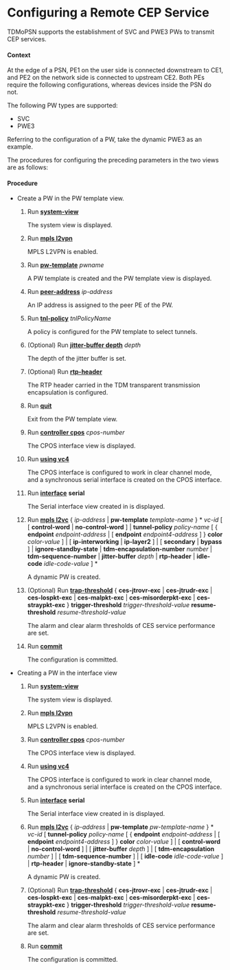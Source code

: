 Configuring a Remote CEP Service
================================

TDMoPSN supports the establishment of SVC and PWE3 PWs to transmit CEP services.

#### Context

At the edge of a PSN, PE1 on the user side is connected downstream to CE1, and PE2 on the network side is connected to upstream CE2. Both PEs require the following configurations, whereas devices inside the PSN do not.

The following PW types are supported:

* SVC
* PWE3

Referring to the configuration of a PW, take the dynamic PWE3 as an example.

The procedures for configuring the preceding parameters in the two views are as follows:


#### Procedure

* Create a PW in the PW template view.
  1. Run [**system-view**](cmdqueryname=system-view)
     
     
     
     The system view is displayed.
  2. Run [**mpls l2vpn**](cmdqueryname=mpls+l2vpn)
     
     
     
     MPLS L2VPN is enabled.
  3. Run [**pw-template**](cmdqueryname=pw-template) *pwname*
     
     
     
     A PW template is created and the PW template view is displayed.
  4. Run [**peer-address**](cmdqueryname=peer-address) *ip-address*
     
     
     
     An IP address is assigned to the peer PE of the PW.
  5. Run [**tnl-policy**](cmdqueryname=tnl-policy) *tnlPolicyName*
     
     
     
     A policy is configured for the PW template to select tunnels.
  6. (Optional) Run [**jitter-buffer depth**](cmdqueryname=jitter-buffer+depth) *depth*
     
     
     
     The depth of the jitter buffer is set.
  7. (Optional) Run [**rtp-header**](cmdqueryname=rtp-header)
     
     
     
     The RTP header carried in the TDM transparent transmission encapsulation is configured.
  8. Run [**quit**](cmdqueryname=quit)
     
     
     
     Exit from the PW template view.
  9. Run [**controller cpos**](cmdqueryname=controller+cpos) *cpos-number*
     
     
     
     The CPOS interface view is displayed.
  10. Run [**using vc4**](cmdqueryname=using+vc4)
      
      
      
      The CPOS interface is configured to work in clear channel mode, and a synchronous serial interface is created on the CPOS interface.
  11. Run [**interface**](cmdqueryname=interface) **serial**
      
      
      
      The Serial interface view created in is displayed.
  12. Run [**mpls l2vc**](cmdqueryname=mpls+l2vc) { *ip-address* | **pw-template** *template-name* } \* *vc-id* [ [ **control-word** | **no-control-word** ] | **tunnel-policy** *policy-name* [ { **endpoint** *endpoint-address* | [ **endpoint** *endpoint4-address* ] } **color** *color-value* ] | [ **ip-interworking** | **ip-layer2** ] | [ **secondary** | **bypass** ] | **ignore-standby-state** | **tdm-encapsulation-number** *number* | **tdm-sequence-number** | **jitter-buffer** *depth* | **rtp-header** | **idle-code** *idle-code-value* ] \*
      
      
      
      A dynamic PW is created.
  13. (Optional) Run [**trap-threshold**](cmdqueryname=trap-threshold) { **ces-jtrovr-exc** | **ces-jtrudr-exc** | **ces-lospkt-exc** | **ces-malpkt-exc** | **ces-misorderpkt-exc** | **ces-straypkt-exc** } **trigger-threshold** *trigger-threshold-value* **resume-threshold** *resume-threshold-value*
      
      
      
      The alarm and clear alarm thresholds of CES service performance are set.
  14. Run [**commit**](cmdqueryname=commit)
      
      
      
      The configuration is committed.
* Creating a PW in the interface view
  1. Run [**system-view**](cmdqueryname=system-view)
     
     
     
     The system view is displayed.
  2. Run [**mpls l2vpn**](cmdqueryname=mpls+l2vpn)
     
     
     
     MPLS L2VPN is enabled.
  3. Run [**controller cpos**](cmdqueryname=controller+cpos) *cpos-number*
     
     
     
     The CPOS interface view is displayed.
  4. Run [**using vc4**](cmdqueryname=using+vc4)
     
     
     
     The CPOS interface is configured to work in clear channel mode, and a synchronous serial interface is created on the CPOS interface.
  5. Run [**interface**](cmdqueryname=interface) **serial**
     
     
     
     The Serial interface view created in is displayed.
  6. Run [**mpls l2vc**](cmdqueryname=mpls+l2vc) { *ip-address* | **pw-template** *pw-template-name* } \* *vc-id* [ **tunnel-policy** *policy-name* [ { **endpoint** *endpoint-address* | [ **endpoint** *endpoint4-address* ] } **color** *color-value* ] | [ **control-word** | **no-control-word** ] | [ **jitter-buffer** *depth* ] | [ **tdm-encapsulation** *number* ] | [ **tdm-sequence-number** ] | [ **idle-code** *idle-code-value* ] | **rtp-header** | **ignore-standby-state** ] \*
     
     
     
     A dynamic PW is created.
  7. (Optional) Run [**trap-threshold**](cmdqueryname=trap-threshold) { **ces-jtrovr-exc** | **ces-jtrudr-exc** | **ces-lospkt-exc** | **ces-malpkt-exc** | **ces-misorderpkt-exc** | **ces-straypkt-exc** } **trigger-threshold** *trigger-threshold-value* **resume-threshold** *resume-threshold-value*
     
     
     
     The alarm and clear alarm thresholds of CES service performance are set.
  8. Run [**commit**](cmdqueryname=commit)
     
     
     
     The configuration is committed.